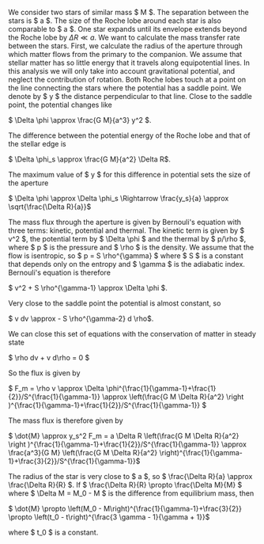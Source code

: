 We consider two stars of similar mass $ M $. The separation between the stars is $ a $. The size of the Roche lobe around each star is also comparable to $ a $. One star expands until its envelope extends beyond the Roche lobe by $\Delta R \ll a$. We want to calculate the mass transfer rate between the stars. First, we calculate the radius of the aperture through which matter flows from the primary to the companion. We assume that stellar matter has so little energy that it travels along equipotential lines. In this analysis we will only take into account gravitational potential, and neglect the contribution of rotation. Both Roche lobes touch at a point on the line connecting the stars where the potential has a saddle point. We denote by $ y $ the distance perpendicular to that line. Close to the saddle point, the potential changes like

$ \Delta \phi \approx \frac{G M}{a^3} y^2 $.

The difference between the potential energy of the Roche lobe and that of the stellar edge is 

$ \Delta \phi_s \approx \frac{G M}{a^2} \Delta R$.

The maximum value of $ y $ for this difference in potential sets the size of the aperture

$ \Delta \phi \approx \Delta \phi_s \Rightarrow \frac{y_s}{a} \approx \sqrt{\frac{\Delta R}{a}}$

The mass flux through the aperture is given by Bernouli's equation with three terms: kinetic, potential and thermal. The kinetic term is given by $ v^2 $, the potential term by $ \Delta \phi $ and the thermal by $ p/\rho $, where $ p $ is the pressure and $ \rho $ is the density. We assume that the flow is isentropic, so $ p = S \rho^{\gamma} $ where $ S $ is a constant that depends only on the entropy and $ \gamma $ is the adiabatic index. Bernouli's equation is therefore

$ v^2 + S \rho^{\gamma-1} \approx \Delta \phi $.

Very close to the saddle point the potential is almost constant, so

$ v dv \approx - S \rho^{\gamma-2} d \rho$.

We can close this set of equations with the conservation of matter in steady state

$ \rho dv + v d\rho = 0 $

So the flux is given by

$ F_m = \rho v \approx \Delta \phi^{\frac{1}{\gamma-1}+\frac{1}{2}}/S^{\frac{1}{\gamma-1}} \approx \left(\frac{G M \Delta R}{a^2} \right )^{\frac{1}{\gamma-1}+\frac{1}{2}}/S^{\frac{1}{\gamma-1}} $

The mass flux is therefore given by

$ \dot{M} \approx y_s^2 F_m = a \Delta R \left(\frac{G M \Delta R}{a^2} \right )^{\frac{1}{\gamma-1}+\frac{1}{2}}/S^{\frac{1}{\gamma-1}} \approx \frac{a^3}{G M} \left(\frac{G M \Delta R}{a^2} \right)^{\frac{1}{\gamma-1}+\frac{3}{2}}/S^{\frac{1}{\gamma-1}}$

The radius of the star is very close to $ a $, so $ \frac{\Delta R}{a} \approx \frac{\Delta R}{R} $. If $ \frac{\Delta R}{R} \propto \frac{\Delta M}{M} $ where $ \Delta M = M_0 - M $ is the difference from equilibrium mass, then 

$ \dot{M} \propto \left(M_0 - M\right)^{\frac{1}{\gamma-1}+\frac{3}{2}} \propto \left(t_0 - t\right)^{\frac{3 \gamma - 1}{\gamma + 1}}$

where $ t_0 $ is a constant.